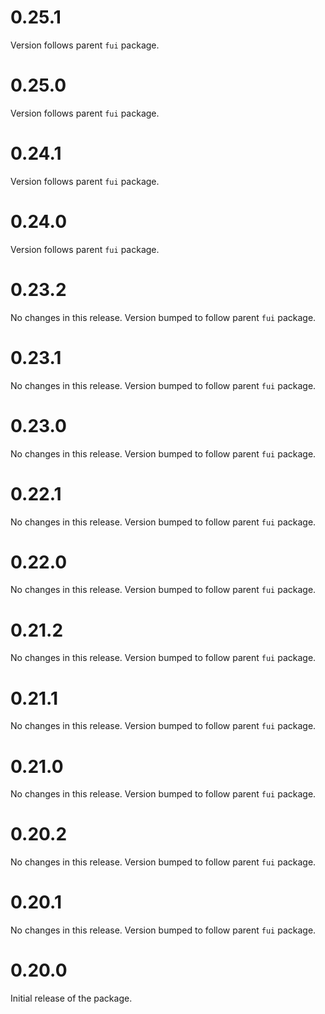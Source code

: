 # 0.25.1

Version follows parent `fui` package.

# 0.25.0

Version follows parent `fui` package.

# 0.24.1

Version follows parent `fui` package.

# 0.24.0

Version follows parent `fui` package.

# 0.23.2

No changes in this release. Version bumped to follow parent `fui` package.

# 0.23.1

No changes in this release. Version bumped to follow parent `fui` package.

# 0.23.0

No changes in this release. Version bumped to follow parent `fui` package.

# 0.22.1

No changes in this release. Version bumped to follow parent `fui` package.

# 0.22.0

No changes in this release. Version bumped to follow parent `fui` package.

# 0.21.2

No changes in this release. Version bumped to follow parent `fui` package.

# 0.21.1

No changes in this release. Version bumped to follow parent `fui` package.

# 0.21.0

No changes in this release. Version bumped to follow parent `fui` package.

# 0.20.2

No changes in this release. Version bumped to follow parent `fui` package.

# 0.20.1

No changes in this release. Version bumped to follow parent `fui` package.

# 0.20.0

Initial release of the package.